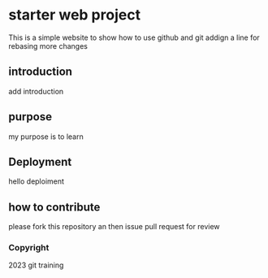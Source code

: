 # starter web project
This is a simple website to show how to use github and git
addign a line for rebasing
more changes
## introduction
add introduction
## purpose
my purpose is to learn
## Deployment
hello deploiment
## how to contribute
please fork this repository an then issue pull request for review
### Copyright
2023 git training